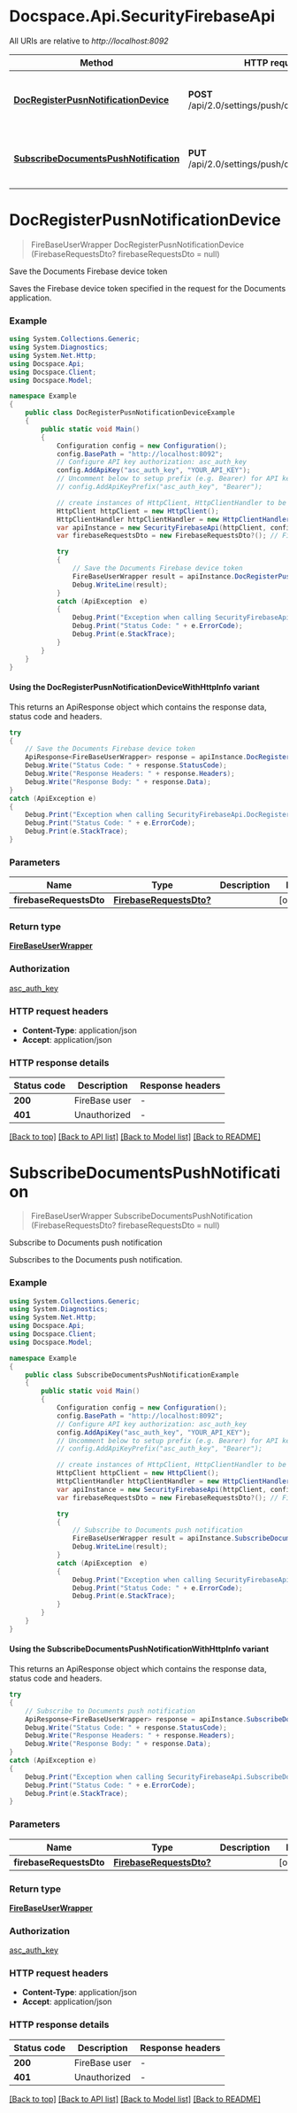 # Docspace.Api.SecurityFirebaseApi

All URIs are relative to *http://localhost:8092*

| Method | HTTP request | Description |
|--------|--------------|-------------|
| [**DocRegisterPusnNotificationDevice**](SecurityFirebaseApi.md#docregisterpusnnotificationdevice) | **POST** /api/2.0/settings/push/docregisterdevice | Save the Documents Firebase device token |
| [**SubscribeDocumentsPushNotification**](SecurityFirebaseApi.md#subscribedocumentspushnotification) | **PUT** /api/2.0/settings/push/docsubscribe | Subscribe to Documents push notification |

<a id="docregisterpusnnotificationdevice"></a>
# **DocRegisterPusnNotificationDevice**
> FireBaseUserWrapper DocRegisterPusnNotificationDevice (FirebaseRequestsDto? firebaseRequestsDto = null)

Save the Documents Firebase device token

Saves the Firebase device token specified in the request for the Documents application.

### Example
```csharp
using System.Collections.Generic;
using System.Diagnostics;
using System.Net.Http;
using Docspace.Api;
using Docspace.Client;
using Docspace.Model;

namespace Example
{
    public class DocRegisterPusnNotificationDeviceExample
    {
        public static void Main()
        {
            Configuration config = new Configuration();
            config.BasePath = "http://localhost:8092";
            // Configure API key authorization: asc_auth_key
            config.AddApiKey("asc_auth_key", "YOUR_API_KEY");
            // Uncomment below to setup prefix (e.g. Bearer) for API key, if needed
            // config.AddApiKeyPrefix("asc_auth_key", "Bearer");

            // create instances of HttpClient, HttpClientHandler to be reused later with different Api classes
            HttpClient httpClient = new HttpClient();
            HttpClientHandler httpClientHandler = new HttpClientHandler();
            var apiInstance = new SecurityFirebaseApi(httpClient, config, httpClientHandler);
            var firebaseRequestsDto = new FirebaseRequestsDto?(); // FirebaseRequestsDto? |  (optional) 

            try
            {
                // Save the Documents Firebase device token
                FireBaseUserWrapper result = apiInstance.DocRegisterPusnNotificationDevice(firebaseRequestsDto);
                Debug.WriteLine(result);
            }
            catch (ApiException  e)
            {
                Debug.Print("Exception when calling SecurityFirebaseApi.DocRegisterPusnNotificationDevice: " + e.Message);
                Debug.Print("Status Code: " + e.ErrorCode);
                Debug.Print(e.StackTrace);
            }
        }
    }
}
```

#### Using the DocRegisterPusnNotificationDeviceWithHttpInfo variant
This returns an ApiResponse object which contains the response data, status code and headers.

```csharp
try
{
    // Save the Documents Firebase device token
    ApiResponse<FireBaseUserWrapper> response = apiInstance.DocRegisterPusnNotificationDeviceWithHttpInfo(firebaseRequestsDto);
    Debug.Write("Status Code: " + response.StatusCode);
    Debug.Write("Response Headers: " + response.Headers);
    Debug.Write("Response Body: " + response.Data);
}
catch (ApiException e)
{
    Debug.Print("Exception when calling SecurityFirebaseApi.DocRegisterPusnNotificationDeviceWithHttpInfo: " + e.Message);
    Debug.Print("Status Code: " + e.ErrorCode);
    Debug.Print(e.StackTrace);
}
```

### Parameters

| Name | Type | Description | Notes |
|------|------|-------------|-------|
| **firebaseRequestsDto** | [**FirebaseRequestsDto?**](FirebaseRequestsDto?.md) |  | [optional]  |

### Return type

[**FireBaseUserWrapper**](FireBaseUserWrapper.md)

### Authorization

[asc_auth_key](../README.md#asc_auth_key)

### HTTP request headers

 - **Content-Type**: application/json
 - **Accept**: application/json


### HTTP response details
| Status code | Description | Response headers |
|-------------|-------------|------------------|
| **200** | FireBase user |  -  |
| **401** | Unauthorized |  -  |

[[Back to top]](#) [[Back to API list]](../README.md#documentation-for-api-endpoints) [[Back to Model list]](../README.md#documentation-for-models) [[Back to README]](../README.md)

<a id="subscribedocumentspushnotification"></a>
# **SubscribeDocumentsPushNotification**
> FireBaseUserWrapper SubscribeDocumentsPushNotification (FirebaseRequestsDto? firebaseRequestsDto = null)

Subscribe to Documents push notification

Subscribes to the Documents push notification.

### Example
```csharp
using System.Collections.Generic;
using System.Diagnostics;
using System.Net.Http;
using Docspace.Api;
using Docspace.Client;
using Docspace.Model;

namespace Example
{
    public class SubscribeDocumentsPushNotificationExample
    {
        public static void Main()
        {
            Configuration config = new Configuration();
            config.BasePath = "http://localhost:8092";
            // Configure API key authorization: asc_auth_key
            config.AddApiKey("asc_auth_key", "YOUR_API_KEY");
            // Uncomment below to setup prefix (e.g. Bearer) for API key, if needed
            // config.AddApiKeyPrefix("asc_auth_key", "Bearer");

            // create instances of HttpClient, HttpClientHandler to be reused later with different Api classes
            HttpClient httpClient = new HttpClient();
            HttpClientHandler httpClientHandler = new HttpClientHandler();
            var apiInstance = new SecurityFirebaseApi(httpClient, config, httpClientHandler);
            var firebaseRequestsDto = new FirebaseRequestsDto?(); // FirebaseRequestsDto? |  (optional) 

            try
            {
                // Subscribe to Documents push notification
                FireBaseUserWrapper result = apiInstance.SubscribeDocumentsPushNotification(firebaseRequestsDto);
                Debug.WriteLine(result);
            }
            catch (ApiException  e)
            {
                Debug.Print("Exception when calling SecurityFirebaseApi.SubscribeDocumentsPushNotification: " + e.Message);
                Debug.Print("Status Code: " + e.ErrorCode);
                Debug.Print(e.StackTrace);
            }
        }
    }
}
```

#### Using the SubscribeDocumentsPushNotificationWithHttpInfo variant
This returns an ApiResponse object which contains the response data, status code and headers.

```csharp
try
{
    // Subscribe to Documents push notification
    ApiResponse<FireBaseUserWrapper> response = apiInstance.SubscribeDocumentsPushNotificationWithHttpInfo(firebaseRequestsDto);
    Debug.Write("Status Code: " + response.StatusCode);
    Debug.Write("Response Headers: " + response.Headers);
    Debug.Write("Response Body: " + response.Data);
}
catch (ApiException e)
{
    Debug.Print("Exception when calling SecurityFirebaseApi.SubscribeDocumentsPushNotificationWithHttpInfo: " + e.Message);
    Debug.Print("Status Code: " + e.ErrorCode);
    Debug.Print(e.StackTrace);
}
```

### Parameters

| Name | Type | Description | Notes |
|------|------|-------------|-------|
| **firebaseRequestsDto** | [**FirebaseRequestsDto?**](FirebaseRequestsDto?.md) |  | [optional]  |

### Return type

[**FireBaseUserWrapper**](FireBaseUserWrapper.md)

### Authorization

[asc_auth_key](../README.md#asc_auth_key)

### HTTP request headers

 - **Content-Type**: application/json
 - **Accept**: application/json


### HTTP response details
| Status code | Description | Response headers |
|-------------|-------------|------------------|
| **200** | FireBase user |  -  |
| **401** | Unauthorized |  -  |

[[Back to top]](#) [[Back to API list]](../README.md#documentation-for-api-endpoints) [[Back to Model list]](../README.md#documentation-for-models) [[Back to README]](../README.md)

